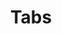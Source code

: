 ---
title: Tabs
layout: component
keyboard: |
    - <kbd>Space</kbd> of <kbd>Enter</kbd> = Activate Tab
    - <kbd>&larr;</kbd><kbd>&rarr;</kbd> = Cycles tab focus
    - <kbd>&uarr;</kbd><kbd>&darr;</kbd> = Cycles tab focus (vertical tabs)
    - <kbd>Home</kbd> = Focus first tab
    - <kbd>End</kbd> = Focus last tab
labelling: |
    - The element that wraps tabs has role <a class="role-reference" href="https://www.w3.org/TR/wai-aria-1.1/#tablist">tablist</a>. 
    - Each tab has role <a class="role-reference" href="https://www.w3.org/TR/wai-aria-1.1/#tab">tab</a> and is contained within the element with role <code>tablist</code>.
    - Each tab content panel has role <a class="role-reference" href="https://www.w3.org/TR/wai-aria-1.1/#tabpanel">tabpanel</a>.
    - Each `tab` has the property <a class="property-reference" href="https://www.w3.org/TR/wai-aria-1.1/#aria-controls">aria-controls</a> referring to its <code>tabpanel</code>.
    - The active <code>tab</code> has <a class="state-reference" href="https://www.w3.org/TR/wai-aria-1.1/#aria-selected">aria-selected</a> set to <code>true</code> and all other <code>tab</code> elements have it set to <code>false</code>.
    - Each <code>tabpanel</code> has the property <a class="property-reference" href="https://www.w3.org/TR/wai-aria-1.1/#aria-labelledby">aria-labelledby</a> referring to its associated <code>tab</code>. 
focus: |
    - Tabs should activate automatically when receiving focus as long as their associated tab panels are displayed without noticeable latency.
---